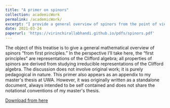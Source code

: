 ```yaml
---
title: "A primer on spinors"
collection: academicWork
permalink: /academicWork/
excerpt: "I provide a general overview of spinors from the point of view of Clifford algebras."
date: 2021-03-24
paperurl: 'https://virinchirallabhandi.github.io/pdfs/spinors.pdf'
---
```

The object of this treatise is to give a general mathematical overview of spinors “from first principles.” In the perspective I’ll take here, the “first principles” are representations of the Clifford algebra; all properties of spinors are derived from studying irreducible representations of the Clifford algebra. The discussion does not involve original work; it is purely pedagogical in nature. This primer also appears as an appendix to my master's thesis at UWA. However, it was originally written as a standalone document, always intended to be self contained and does not share the notational conventions of my master's thesis.

[Download from here](http://virinchirallabhandi.github.io/pdfs/spinors.pdf)
